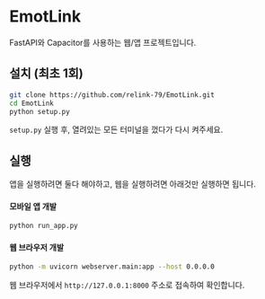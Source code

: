 # EmotLink

FastAPI와 Capacitor를 사용하는 웹/앱 프로젝트입니다.

## 설치 (최초 1회)

```bash
git clone https://github.com/relink-79/EmotLink.git
cd EmotLink
python setup.py
```

`setup.py` 실행 후, 열려있는 모든 터미널을 껐다가 다시 켜주세요.

## 실행

앱을 실행하려면 둘다 해야하고, 웹을 실행하려면 아래것만 실행하면 됩니다.

#### 모바일 앱 개발

```bash
python run_app.py
```

#### 웹 브라우저 개발

```bash
python -m uvicorn webserver.main:app --host 0.0.0.0
```
웹 브라우저에서 `http://127.0.0.1:8000` 주소로 접속하여 확인합니다.

